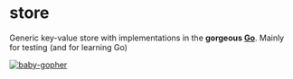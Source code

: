 store
=====

Generic key-value store with implementations in the **gorgeous [Go][go]**. Mainly for testing (and for learning Go)

[go]: http://golang.org

[![baby-gopher](https://raw2.github.com/drnic/babygopher-site/gh-pages/images/babygopher-badge.png)](http://www.babygopher.org)

